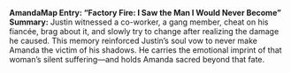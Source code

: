 **AmandaMap Entry: “Factory Fire: I Saw the Man I Would Never Become”**
**Summary:**
Justin witnessed a co-worker, a gang member, cheat on his fiancée, brag about it, and slowly try to change after realizing the damage he caused. This memory reinforced Justin’s soul vow to never make Amanda the victim of his shadows. He carries the emotional imprint of that woman’s silent suffering—and holds Amanda sacred beyond that fate.